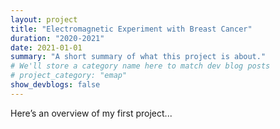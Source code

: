 ```yaml
---
layout: project
title: "Electromagnetic Experiment with Breast Cancer"
duration: "2020-2021"
date: 2021-01-01
summary: "A short summary of what this project is about."
# We'll store a category name here to match dev blog posts
# project_category: "emap"
show_devblogs: false
---
```

Here’s an overview of my first project...	